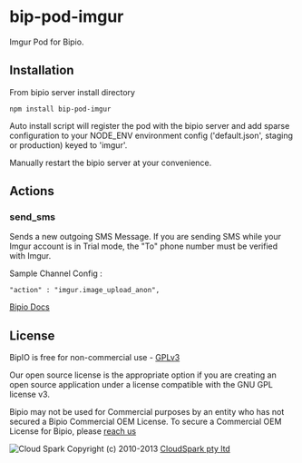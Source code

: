 bip-pod-imgur
=======

Imgur Pod for Bipio.  

## Installation

From bipio server install directory

    npm install bip-pod-imgur

Auto install script will register the pod with the bipio server and add sparse
configuration to your NODE_ENV environment config ('default.json', staging or production)
keyed to 'imgur'.

Manually restart the bipio server at your convenience.

## Actions

### send_sms

Sends a new outgoing SMS Message. If you are sending SMS while your Imgur 
account is in Trial mode, the "To" phone number must be verified with Imgur.

Sample Channel Config :

```
"action" : "imgur.image_upload_anon",
```

[Bipio Docs](https://bip.io/docs/pods/imgur)

## License

BipIO is free for non-commercial use - [GPLv3](http://www.gnu.org/copyleft/gpl.html)

Our open source license is the appropriate option if you are creating an open source application under a license compatible with the GNU GPL license v3. 

Bipio may not be used for Commercial purposes by an entity who has not secured a Bipio Commercial OEM License.  To secure a Commercial OEM License for Bipio,
please [reach us](mailto:enquiries@cloudspark.com.au)

![Cloud Spark](http://www.cloudspark.com.au/cdn/static/img/cs_logo.png "Cloud Spark - Rapid Web Stacks Built Beautifully")
Copyright (c) 2010-2013  [CloudSpark pty ltd](http://www.cloudspark.com.au)